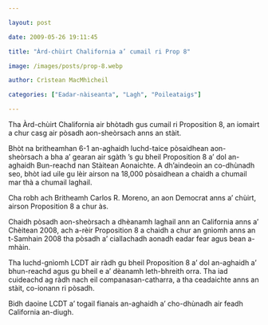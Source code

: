 ```yaml
---

layout: post

date: 2009-05-26 19:11:45

title: "Àrd-chùirt Chalifornia a’ cumail ri Prop 8"

image: /images/posts/prop-8.webp

author: Crìstean MacMhìcheil

categories: ["Eadar-nàiseanta", "Lagh", "Poileataigs"]

---
```


Tha Àrd-chùirt Chalifornia air bhòtadh gus cumail ri Proposition 8, an iomairt a chur casg air pòsadh aon-sheòrsach anns an stàit.

Bhòt na britheamhan 6-1 an-aghaidh luchd-taice pòsaidhean aon-sheòrsach a bha a’ gearan air sgàth ’s gu bheil Proposition 8 a’ dol an-aghaidh Bun-reachd nan Stàitean Aonaichte. A dh’aindeoin an co-dhùnadh seo, bhòt iad uile gu lèir airson na 18,000 pòsaidhean a chaidh a chumail mar thà a chumail laghail.

Cha robh ach Britheamh Carlos R. Moreno, an aon Democrat anns a’ chùirt, airson Proposition 8 a chur às.

Chaidh pòsadh aon-sheòrsach a dhèanamh laghail ann an California anns a’ Chèitean 2008, ach a-rèir Proposition 8 a chaidh a chur an gnìomh anns an t-Samhain 2008 tha pòsadh a’ ciallachadh aonadh eadar fear agus bean a-mhàin.

Tha luchd-gnìomh LCDT air ràdh gu bheil Proposition 8 a’ dol an-aghaidh a’ bhun-reachd agus gu bheil e a’ dèanamh leth-bhreith orra. Tha iad cuideachd ag ràdh nach eil companasan-catharra, a tha ceadaichte anns an stàit, co-ionann ri pòsadh.

Bidh daoine LCDT a’ togail fianais an-aghaidh a’ cho-dhùnadh air feadh California an-diugh.
